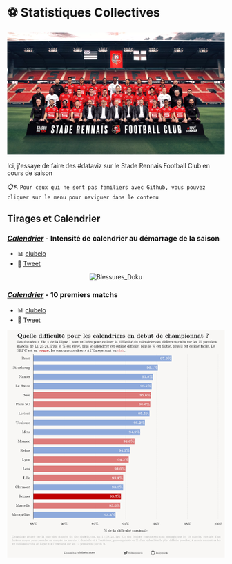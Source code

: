 # :soccer: Statistiques Collectives

![Banière Collective 23/24](https://github.com/Roppick/2023-2024_Equipe/blob/05b64e331e07c4aa2d28ce88324fb0c4b43cf93d/23-24_Photo%20Officielle.jpg)

Ici, j'essaye de faire des #dataviz sur le Stade Rennais Football Club en cours de saison
  
:clipboard::arrow_upper_left: `Pour ceux qui ne sont pas familiers avec Github, vous pouvez cliquer sur le menu pour naviguer dans le contenu`

## Tirages et Calendrier

### [_Calendrier_](https://github.com/Roppick/2023-2024_Equipe/blob/05b64e331e07c4aa2d28ce88324fb0c4b43cf93d/23-07-07_Intensit%C3%A9_Calendrier.png) - Intensité de calendrier au démarrage de la saison
  - :bar_chart: [clubelo](http://clubelo.com/FRA)
  - :blue_book: [Tweet](https://x.com/Roppick/status/1677093575526416385?s=20)

<p align="center">
<img src=https://github.com/Roppick/2023-2024_Equipe/blob/05b64e331e07c4aa2d28ce88324fb0c4b43cf93d/23-07-07_Intensit%C3%A9_Calendrier.png alt="Blessures_Doku" width="600"/>
</p>

### [_Calendrier_](https://github.com/Roppick/2023-2024_Equipe/blob/7fb052ccd3ef0d419328087b3d250413c0d8fd81/23-08-11_10%20premiers%20matchs.jpg) - 10 premiers matchs
  - :bar_chart: [clubelo](http://clubelo.com/FRA)
  - :blue_book: [Tweet](https://x.com/Roppick/status/1689975747039948800?s=20)

<p align="center">
<img src=https://github.com/Roppick/2023-2024_Equipe/blob/7fb052ccd3ef0d419328087b3d250413c0d8fd81/23-08-11_10%20premiers%20matchs.jpg alt="Blessures_Doku" width="600"/>
</p>